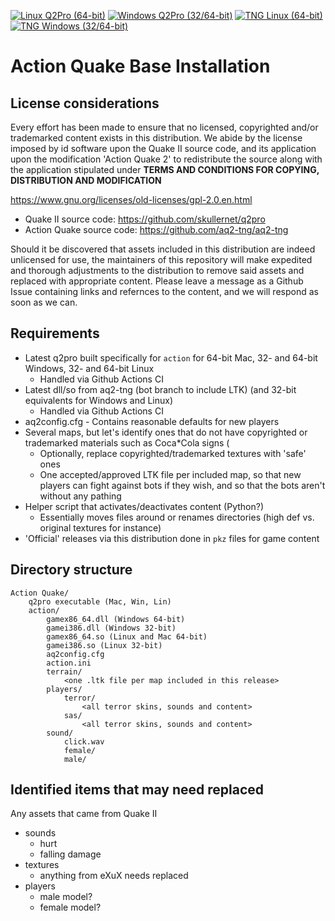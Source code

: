 [![Linux Q2Pro (64-bit)](https://github.com/actionquake/distrib/actions/workflows/Q2Pro-Linux.yaml/badge.svg)](https://github.com/actionquake/distrib/actions/workflows/Q2Pro-Linux.yaml) [![Windows Q2Pro (32/64-bit)](https://github.com/actionquake/distrib/actions/workflows/Q2Pro-Windows.yaml/badge.svg)](https://github.com/actionquake/distrib/actions/workflows/Q2Pro-Windows.yaml)
[![TNG Linux (64-bit)](https://github.com/actionquake/distrib/actions/workflows/TNG-Linux.yaml/badge.svg)](https://github.com/actionquake/distrib/actions/workflows/TNG-Linux.yaml) [![TNG Windows (32/64-bit)](https://github.com/actionquake/distrib/actions/workflows/TNG-Windows.yaml/badge.svg)](https://github.com/actionquake/distrib/actions/workflows/TNG-Windows.yaml)

# Action Quake Base Installation

## License considerations
Every effort has been made to ensure that no licensed, copyrighted and/or trademarked content exists in this distribution.  We abide by the license imposed by id software upon the Quake II source code, and its application upon the modification 'Action Quake 2' to redistribute the source along with the application stipulated under **TERMS AND CONDITIONS FOR COPYING, DISTRIBUTION AND MODIFICATION**

https://www.gnu.org/licenses/old-licenses/gpl-2.0.en.html

- Quake II source code: https://github.com/skullernet/q2pro
- Action Quake source code: https://github.com/aq2-tng/aq2-tng

Should it be discovered that assets included in this distribution are indeed unlicensed for use, the maintainers of this repository will make expedited and thorough adjustments to the distribution to remove said assets and replaced with appropriate content.  Please leave a message as a Github Issue containing links and refernces to the content, and we will respond as soon as we can.

## Requirements
* Latest q2pro built specifically for `action` for 64-bit Mac, 32- and 64-bit Windows, 32- and 64-bit Linux
    * Handled via Github Actions CI
* Latest dll/so from aq2-tng (bot branch to include LTK) (and 32-bit equivalents for Windows and Linux)
    * Handled via Github Actions CI
* aq2config.cfg - Contains reasonable defaults for new players
* Several maps, but let's identify ones that do not have copyrighted or trademarked materials such as Coca*Cola signs (
    * Optionally, replace copyrighted/trademarked textures with 'safe' ones
    * One accepted/approved LTK file per included map, so that new players can fight against bots if they wish, and so that the bots aren't without any pathing
* Helper script that activates/deactivates content (Python?)
    * Essentially moves files around or renames directories (high def vs. original textures for instance)
* 'Official' releases via this distribution done in `pkz` files for game content


## Directory structure
```
Action Quake/
    q2pro executable (Mac, Win, Lin)
    action/
        gamex86_64.dll (Windows 64-bit)
        gamei386.dll (Windows 32-bit)
        gamex86_64.so (Linux and Mac 64-bit)
        gamei386.so (Linux 32-bit)
        aq2config.cfg
        action.ini
        terrain/
            <one .ltk file per map included in this release>
        players/
            terror/
                <all terror skins, sounds and content>
            sas/
                <all terror skins, sounds and content>
        sound/
            click.wav
            female/
            male/
```

## Identified items that may need replaced
Any assets that came from Quake II
* sounds
    * hurt
    * falling damage
* textures
    * anything from eXuX needs replaced
* players
    * male model?
    * female model?